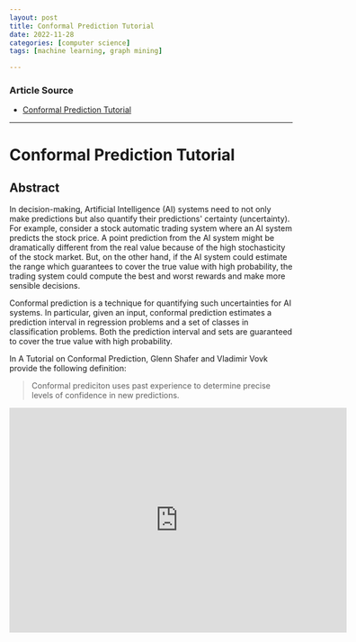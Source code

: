 ```yaml
---
layout: post
title: Conformal Prediction Tutorial
date: 2022-11-28
categories: [computer science]
tags: [machine learning, graph mining]

---
```


### Article Source

* [Conformal Prediction Tutorial](https://www.youtube.com/watch?v=0MsGri8nmJQ)


---

# Conformal Prediction Tutorial


## Abstract

In decision-making, Artificial Intelligence (AI) systems need to not only make predictions but also quantify their predictions' certainty (uncertainty). For example, consider a stock automatic trading system where an AI system predicts the stock price. A point prediction from the AI system might be dramatically different from the real value because of the high stochasticity of the stock market. But, on the other hand, if the AI system could estimate the range which guarantees to cover the true value with high probability, the trading system could compute the best and worst rewards and make more sensible decisions.

Conformal prediction is a technique for quantifying such uncertainties for AI systems. In particular, given an input, conformal prediction estimates a prediction interval in regression problems and a set of classes in classification problems. Both the prediction interval and sets are guaranteed to cover the true value with high probability.

In A Tutorial on Conformal Prediction, Glenn Shafer and Vladimir Vovk provide the following definition:

> Conformal prediciton uses past experience to determine precise levels of confidence in new predictions.

<iframe width="600" height="400" src="https://www.youtube.com/embed/0MsGri8nmJQ" title="YouTube video player" frameborder="0" allow="accelerometer; autoplay; clipboard-write; encrypted-media; gyroscope; picture-in-picture" allowfullscreen></iframe>